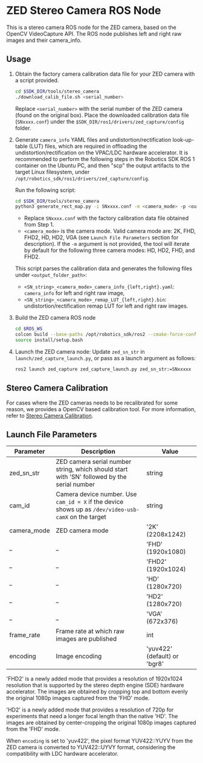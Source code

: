 ZED Stereo Camera ROS Node
==========================
This is a stereo camera ROS node for the ZED camera, based on the OpenCV VideoCapture API. The ROS node publishes left and right raw images and their camera_info.

## Usage

1. Obtain the factory camera calibration data file for your ZED camera with a script provided.

    ```sh
    cd $SDK_DIR/tools/stereo_camera
    ./download_calib_file.sh <serial_number>
    ```
    Replace `<serial_number>` with the serial number of the ZED camera (found on the original box).
    Place the downloaded calibration data file (`SNxxxx.conf`) under the `$SDK_DIR/ros1/drivers/zed_capture/config` folder.

2. Generate `camera_info` YAML files and undistortion/rectification look-up-table (LUT) files, which are required in offloading the undistortion/rectification on the VPAC/LDC hardware accelerator. It is recommended to perform the following steps in the Robotics SDK ROS 1 container on the Ubuntu PC, and then "scp" the output artifacts to the target Linux filesystem, under `/opt/robotics_sdk/ros1/drivers/zed_capture/config`.

    Run the following script:
    ```sh
    cd $SDK_DIR/tools/stereo_camera
    python3 generate_rect_map.py -i SNxxxx.conf -m <camera_mode> -p <output_folder_path>
    ```
    - Replace `SNxxxx.conf` with the factory calibration data file obtained from Step 1.
    - `<camera_mode>` is the camera mode. Valid camera mode are: 2K, FHD, FHD2, HD, HD2, VGA (see ``Launch File Parameters`` section for description). If the `-m` argument is not provided, the tool will iterate by default for the following three camera modes: HD, HD2, FHD, and FHD2.

    This script parses the calibration data and generates the following files under `<output_folder_path>`:

    - `<SN_string>_<camera_mode>_camera_info_{left,right}.yaml`: `camera_info` for left and right raw image,
    - `<SN_string>_<camera_mode>_remap_LUT_{left,right}.bin`: undistortion/rectification remap LUT for left and right raw images.

3. Build the ZED camera ROS node
    ```sh
    cd $ROS_WS
    colcon build --base-paths /opt/robotics_sdk/ros2 --cmake-force-configure
    source install/setup.bash
    ```

4. Launch the ZED camera node: Update `zed_sn_str` in `launch/zed_capture_launch.py`, or pass as a launch argument as follows:
    ```sh
    ros2 launch zed_capture zed_capture_launch.py zed_sn_str:=SNxxxxx
    ```
## Stereo Camera Calibration

For cases where the ZED cameras needs to be recalibrated for some reason, we provides a OpenCV based calibration tool. For more information, refer to [Stereo Camera Calibration](../../../tools/stereo_camera/calibration/README.md).

## Launch File Parameters

| Parameter     | Description                                                               | Value                |
|---------------|---------------------------------------------------------------------------|----------------------|
| zed_sn_str    | ZED camera serial number string, which should start with 'SN' followed by the serial number | string       |
| cam_id        | Camera device number. Use `cam_id = X` if the device shows up as `/dev/video-usb-camX` on the target | string   |
| camera_mode   | ZED camera mode                                                           | '2K' (2208x1242)     |
| _             | _                                                                         | 'FHD' (1920x1080)    |
| _             | _                                                                         | 'FHD2' (1920x1024)   |
| _             | _                                                                         | 'HD' (1280x720)      |
| _             | _                                                                         | 'HD2' (1280x720)     |
| _             | _                                                                         | 'VGA' (672x376)      |
| frame_rate    | Frame rate at which raw images are published                              | int                  |
| encoding      | Image encoding                                                            | 'yuv422' (default) or 'bgr8'   |

'FHD2' is a newly added mode that provides a resolution of 1920x1024 resolution that is supported by the stereo depth engine (SDE) hardware accelerator. The images are obtained by cropping top and bottom evenly the original 1080p images captured from the 'FHD' mode.

'HD2' is a newly added mode that provides a resolution of 720p for experiments that need a longer focal length than the native 'HD'. The images are obtained by center-cropping the original 1080p images captured from the 'FHD' mode.

When `encoding` is set to 'yuv422', the pixel format YUV422::YUYV from the ZED camera is converted to YUV422::UYVY format, considering the compatibility with LDC hardware accelerator.

